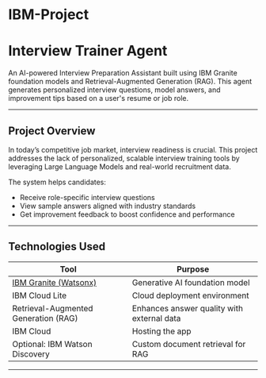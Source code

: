 # IBM-Project
# Interview Trainer Agent

An AI-powered Interview Preparation Assistant built using IBM Granite foundation models and Retrieval-Augmented Generation (RAG). This agent generates personalized interview questions, model answers, and improvement tips based on a user's resume or job role.

---

## Project Overview

In today’s competitive job market, interview readiness is crucial. This project addresses the lack of personalized, scalable interview training tools by leveraging Large Language Models and real-world recruitment data.

The system helps candidates:
- Receive role-specific interview questions
- View sample answers aligned with industry standards
- Get improvement feedback to boost confidence and performance

---

## Technologies Used

| Tool | Purpose |
|------|---------|
| [IBM Granite (Watsonx)](https://www.ibm.com/watsonx) | Generative AI foundation model |
| IBM Cloud Lite | Cloud deployment environment |
| Retrieval-Augmented Generation (RAG) | Enhances answer quality with external data |
| IBM Cloud | Hosting the app |
| Optional: IBM Watson Discovery | Custom document retrieval for RAG |

---



